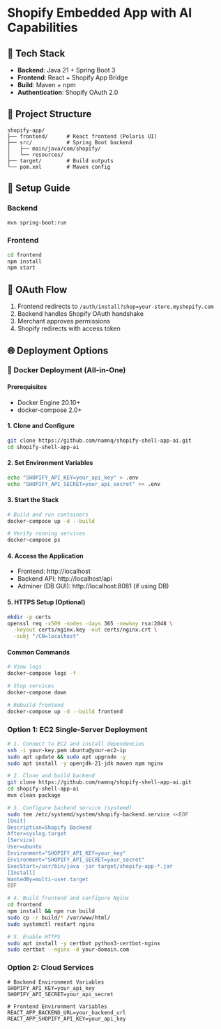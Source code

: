 # Shopify Embedded App with AI Capabilities

## 🚀 Tech Stack
- **Backend**: Java 21 + Spring Boot 3
- **Frontend**: React + Shopify App Bridge
- **Build**: Maven + npm
- **Authentication**: Shopify OAuth 2.0

## 📂 Project Structure
```
shopify-app/
├── frontend/      # React frontend (Polaris UI)
├── src/           # Spring Boot backend
│   ├── main/java/com/shopify/
│   └── resources/
├── target/        # Build outputs
└── pom.xml        # Maven config
```

## 🔧 Setup Guide

### Backend
```bash
mvn spring-boot:run
```

### Frontend
```bash
cd frontend
npm install
npm start
```

## 🔐 OAuth Flow
1. Frontend redirects to `/auth/install?shop=your-store.myshopify.com`
2. Backend handles Shopify OAuth handshake
3. Merchant approves permissions
4. Shopify redirects with access token

## 🌐 Deployment Options

### 🐳 Docker Deployment (All-in-One)

#### Prerequisites
- Docker Engine 20.10+
- docker-compose 2.0+

#### 1. Clone and Configure
```bash
git clone https://github.com/namnq/shopify-shell-app-ai.git
cd shopify-shell-app-ai
```

#### 2. Set Environment Variables
```bash
echo "SHOPIFY_API_KEY=your_api_key" > .env
echo "SHOPIFY_API_SECRET=your_api_secret" >> .env
```

#### 3. Start the Stack
```bash
# Build and run containers
docker-compose up -d --build

# Verify running services
docker-compose ps
```

#### 4. Access the Application
- Frontend: http://localhost
- Backend API: http://localhost/api
- Adminer (DB GUI): http://localhost:8081 (if using DB)

#### 5. HTTPS Setup (Optional)
```bash
mkdir -p certs
openssl req -x509 -nodes -days 365 -newkey rsa:2048 \
  -keyout certs/nginx.key -out certs/nginx.crt \
  -subj "/CN=localhost"
```

#### Common Commands
```bash
# View logs
docker-compose logs -f

# Stop services
docker-compose down

# Rebuild frontend
docker-compose up -d --build frontend
```

### Option 1: EC2 Single-Server Deployment
```bash
# 1. Connect to EC2 and install dependencies
ssh -i your-key.pem ubuntu@your-ec2-ip
sudo apt update && sudo apt upgrade -y
sudo apt install -y openjdk-21-jdk maven npm nginx

# 2. Clone and build backend
git clone https://github.com/namnq/shopify-shell-app-ai.git
cd shopify-shell-app-ai
mvn clean package

# 3. Configure backend service (systemd)
sudo tee /etc/systemd/system/shopify-backend.service <<EOF
[Unit]
Description=Shopify Backend
After=syslog.target
[Service]
User=ubuntu
Environment="SHOPIFY_API_KEY=your_key"
Environment="SHOPIFY_API_SECRET=your_secret"
ExecStart=/usr/bin/java -jar target/shopify-app-*.jar
[Install]
WantedBy=multi-user.target
EOF

# 4. Build frontend and configure Nginx
cd frontend
npm install && npm run build
sudo cp -r build/* /var/www/html/
sudo systemctl restart nginx

# 5. Enable HTTPS
sudo apt install -y certbot python3-certbot-nginx
sudo certbot --nginx -d your-domain.com
```

### Option 2: Cloud Services
```env
# Backend Environment Variables
SHOPIFY_API_KEY=your_api_key
SHOPIFY_API_SECRET=your_api_secret

# Frontend Environment Variables
REACT_APP_BACKEND_URL=your_backend_url
REACT_APP_SHOPIFY_API_KEY=your_api_key
```